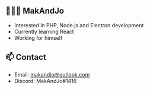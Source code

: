 ## 👱🏼‍♂️ MakAndJo
- Interested in PHP, Node.js and Electron development
- Currently learning React
- Working for himself
## 📫  Contact
- Email: makandjo@outlook.com
- Discord: MakAndJo#1416

<!---
MakAndJo/MakAndJo is a ✨ special ✨ repository because its `README.md` (this file) appears on your GitHub profile.
You can click the Preview link to take a look at your changes.
--->
